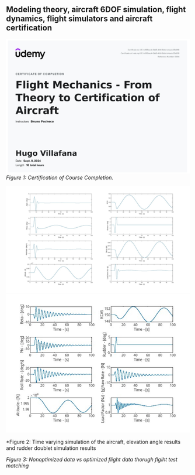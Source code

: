 ## Modeling theory, aircraft 6DOF simulation, flight dynamics, flight simulators and aircraft certification

![](https://github.com/hugovr24/Projects/blob/master/Aerospace_Mechanical_Eng_Projects/Flight_Dynamics/Complete_model/Cert%20of%20completion.png)
*Figure 1: Certification of Course Completion.*


![](https://github.com/hugovr24/Projects/blob/master/Aerospace_Mechanical_Eng_Projects/Flight_Dynamics/Complete_model/Elevetor%20Simulation.jpg)
![](https://github.com/hugovr24/Projects/blob/master/Aerospace_Mechanical_Eng_Projects/Flight_Dynamics/Complete_model/Rudder_Doublet_Simulation.jpg)

*Figure 2: Time varying simulation of the aircraft, elevation angle results and rudder doublet simulation results


*Figure 3: Nonoptimized data vs optimized flight data thorugh flgiht test matching*
